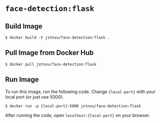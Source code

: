 # `face-detection:flask`

## Build Image

```
$ docker build -t jstnxu/face-detection:flask .
```

## Pull Image from Docker Hub

```
$ docker pull jstnxu/face-detection:flask
```

## Run Image

To run this image, run the following code. Change `{local-port}` with your local port (or just use 5000).

```
$ docker run -p {local-port}:5000 jstnxu/face-detection:flask
```

After running the code, open `localhost:{local-port}` on your browser.
